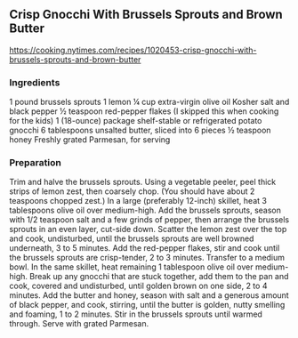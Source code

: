 ## Crisp Gnocchi With Brussels Sprouts and Brown Butter
<https://cooking.nytimes.com/recipes/1020453-crisp-gnocchi-with-brussels-sprouts-and-brown-butter>

### Ingredients

1  pound brussels sprouts
1  lemon
¼  cup extra-virgin olive oil
 Kosher salt and black pepper
½  teaspoon red-pepper flakes (I skipped this when cooking for the kids)
1  (18-ounce) package shelf-stable or refrigerated potato gnocchi
6  tablespoons unsalted butter, sliced into 6 pieces
½  teaspoon honey
 Freshly grated Parmesan, for serving

### Preparation

Trim and halve the brussels sprouts. Using a vegetable peeler, peel thick strips of lemon zest, then coarsely chop. (You should have about 2 teaspoons chopped zest.)
In a large (preferably 12-inch) skillet, heat 3 tablespoons olive oil over medium-high. Add the brussels sprouts, season with 1/2 teaspoon salt and a few grinds of pepper, then arrange the brussels sprouts in an even layer, cut-side down. Scatter the lemon zest over the top and cook, undisturbed, until the brussels sprouts are well browned underneath, 3 to 5 minutes. Add the red-pepper flakes, stir and cook until the brussels sprouts are crisp-tender, 2 to 3 minutes. Transfer to a medium bowl.
In the same skillet, heat remaining 1 tablespoon olive oil over medium-high. Break up any gnocchi that are stuck together, add them to the pan and cook, covered and undisturbed, until golden brown on one side, 2 to 4 minutes. Add the butter and honey, season with salt and a generous amount of black pepper, and cook, stirring, until the butter is golden, nutty smelling and foaming, 1 to 2 minutes. Stir in the brussels sprouts until warmed through. Serve with grated Parmesan.
